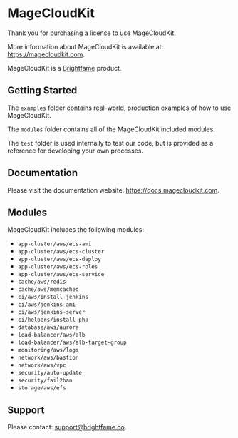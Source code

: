 # MageCloudKit

Thank you for purchasing a license to use MageCloudKit.

More information about MageCloudKit is available at: https://magecloudkit.com.

MageCloudKit is a [Brightfame](https://brightfame.co) product.

## Getting Started

The `examples` folder contains real-world, production examples of how to use MageCloudKit.

The `modules` folder contains all of the MageCloudKit included modules.

The `test` folder is used internally to test our code, but is provided as a reference for developing your
own processes.

## Documentation

Please visit the documentation website: https://docs.magecloudkit.com.

## Modules

MageCloudKit includes the following modules:

 * `app-cluster/aws/ecs-ami`
 * `app-cluster/aws/ecs-cluster`
 * `app-cluster/aws/ecs-deploy`
 * `app-cluster/aws/ecs-roles`
 * `app-cluster/aws/ecs-service`
 * `cache/aws/redis`
 * `cache/aws/memcached`
 * `ci/aws/install-jenkins`
 * `ci/aws/jenkins-ami`
 * `ci/aws/jenkins-server`
 * `ci/helpers/install-php`
 * `database/aws/aurora`
 * `load-balancer/aws/alb`
 * `load-balancer/aws/alb-target-group`
 * `monitoring/aws/logs`
 * `network/aws/bastion`
 * `network/aws/vpc`
 * `security/auto-update`
 * `security/fail2ban`
 * `storage/aws/efs`

## Support

Please contact: support@brightfame.co.
